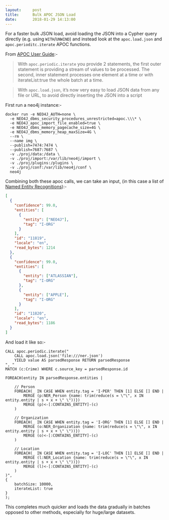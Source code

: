 ```yaml
---
layout:     post
title:      Bulk APOC JSON Load
date:       2018-01-29 14:13:00
---
```


For a faster bulk JSON load, avoid loading the JSON into a Cypher query
directly (e.g. using `WITH`/`UNWIND`) and instead look at the
`apoc.load.json` and `apoc.perioditc.iterate` APOC functions.

From [APOC User Guide](https://neo4j-contrib.github.io/neo4j-apoc-procedures/):-

> With `apoc.periodic.iterate` you provide 2 statements, the first outer
> statement is providing a stream of values to be processed. The second, inner
> statement processes one element at a time or with iterateList:true the whole
> batch at a time.

> With `apoc.load.json`, it’s now very easy to load JSON data from any file or
> URL, to avoid directly inserting the JSON into a script

First run a neo4j instance:-

```
docker run -e NEO4J_AUTH=none \
  -e NEO4J_dbms_security_procedures_unrestricted=apoc.\\\* \
  -e NEO4J_apoc_import_file_enabled=true \
  -e NEO4J_dbms_memory_pagecache_size=4G \
  -e NEO4J_dbms_memory_heap_maxSize=4G \
  --rm \
  --name img \
  --publish=7474:7474 \
  --publish=7687:7687 \
  -v ./proj/data:/data \
  -v ./proj/import:/var/lib/neo4j/import \
  -v ./proj/plugins:/plugins \
  -v ./proj/conf:/var/lib/neo4j/conf \
  neo4j
```

Combining both these apoc calls, we can take an input, (in this case a list of [Named Entity Recognitions](https://en.wikipedia.org/wiki/Named-entity_recognition)):-

```json
[
  {
    "confidence": 99.0,
    "entities": [
      {
        "entity": ["NEO4J"],
        "tag": "I-ORG"
      }
    ],
    "id": "11819",
    "locale": "en",
    "read_bytes": 1214
  },
  {
    "confidence": 99.0,
    "entities": [
      {
        "entity": ["ATLASSIAN"],
        "tag": "I-ORG"
      },
      {
        "entity": ["APPLE"],
        "tag": "I-ORG"
      }
    ],
    "id": "11820",
    "locale": "en",
    "read_bytes": 1186
  }
]
```

And load it like so:-

```cypher
CALL apoc.periodic.iterate("
    CALL apoc.load.json('file:///ner.json')
    YIELD value AS parsedResponse RETURN parsedResponse
", "
MATCH (c:Crime) WHERE c.source_key = parsedResponse.id

FOREACH(entity IN parsedResponse.entities |

    // Person
    FOREACH(_ IN CASE WHEN entity.tag = 'I-PER' THEN [1] ELSE [] END |
        MERGE (p:NER_Person {name: trim(reduce(s = \"\", x IN entity.entity | s + x + \" \"))})
        MERGE (p)<-[:CONTAINS_ENTITY]-(c)
    )

    // Organization
    FOREACH(_ IN CASE WHEN entity.tag = 'I-ORG' THEN [1] ELSE [] END |
        MERGE (o:NER_Organization {name: trim(reduce(s = \"\", x IN entity.entity | s + x + \" \"))})
        MERGE (o)<-[:CONTAINS_ENTITY]-(c)
    )

    // Location
    FOREACH(_ IN CASE WHEN entity.tag = 'I-LOC' THEN [1] ELSE [] END |
        MERGE (l:NER_Location {name: trim(reduce(s = \"\", x IN entity.entity | s + x + \" \"))})
        MERGE (l)<-[:CONTAINS_ENTITY]-(c)
    )
)",
{
    batchSize: 10000,
    iterateList: true
}
);
```

This completes much quicker and loads the data gradually in batches opposed
to other methods, especially for huge/large datasets.
